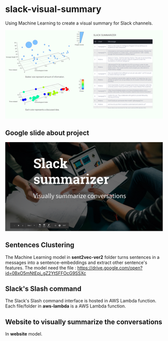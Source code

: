 # slack-visual-summary
Using Machine Learning to create a visual summary for Slack channels. 

![preview](media/visually.png)

## Google slide about project
[![slide](media/slide.png)](https://docs.google.com/presentation/d/1mQObMleOFzaXWg7cu0K7-9UPR1gbQV9drxPymNLH88M/edit?usp=sharing)

## Sentences Clustering
The Machine Learning model in **sent2vec-ver2** folder turns sentences in a messages into a sentence-embeddings and extract other sentence's features.
The model need the file : https://drive.google.com/open?id=0BxO5mNtEpj_gZ2YtSFFOcG9SSXc

## Slack's Slash command
The Slack's Slash command interface is hosted in AWS Lambda function.
Each file/folder in **aws-lambda** is a AWS Lambda function.

## Website to visually summarize the conversations
In **website** model.
